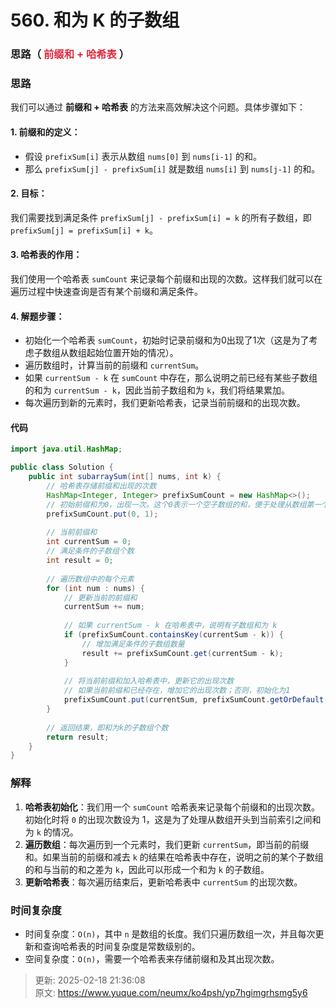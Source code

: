 # 560. 和为 K 的子数组

### 思路（<font style="color:#DF2A3F;"> 前缀和 + 哈希表 </font>）
### 思路
我们可以通过 **前缀和 + 哈希表** 的方法来高效解决这个问题。具体步骤如下：

#### 1. 前缀和的定义：
+ 假设 `prefixSum[i]` 表示从数组 `nums[0]` 到 `nums[i-1]` 的和。
+ 那么 `prefixSum[j] - prefixSum[i]` 就是数组 `nums[i]` 到 `nums[j-1]` 的和。

#### 2. 目标：
我们需要找到满足条件 `prefixSum[j] - prefixSum[i] = k` 的所有子数组，即 `prefixSum[j] = prefixSum[i] + k`。

#### 3. 哈希表的作用：
我们使用一个哈希表 `sumCount` 来记录每个前缀和出现的次数。这样我们就可以在遍历过程中快速查询是否有某个前缀和满足条件。

#### 4. 解题步骤：
+ 初始化一个哈希表 `sumCount`，初始时记录前缀和为0出现了1次（这是为了考虑子数组从数组起始位置开始的情况）。
+ 遍历数组时，计算当前的前缀和 `currentSum`。
+ 如果 `currentSum - k` 在 `sumCount` 中存在，那么说明之前已经有某些子数组的和为 `currentSum - k`，因此当前子数组和为 `k`，我们将结果累加。
+ 每次遍历到新的元素时，我们更新哈希表，记录当前前缀和的出现次数。

#### 代码
```java
import java.util.HashMap;

public class Solution {
    public int subarraySum(int[] nums, int k) {
        // 哈希表存储前缀和出现的次数
        HashMap<Integer, Integer> prefixSumCount = new HashMap<>();
        // 初始前缀和为0，出现一次。这个0表示一个空子数组的和，便于处理从数组第一个元素开始的子数组。
        prefixSumCount.put(0, 1);
        
        // 当前前缀和
        int currentSum = 0;
        // 满足条件的子数组个数
        int result = 0;
        
        // 遍历数组中的每个元素
        for (int num : nums) {
            // 更新当前的前缀和
            currentSum += num;
            
            // 如果 currentSum - k 在哈希表中，说明有子数组和为 k
            if (prefixSumCount.containsKey(currentSum - k)) {
                // 增加满足条件的子数组数量
                result += prefixSumCount.get(currentSum - k);
            }
            
            // 将当前前缀和加入哈希表中，更新它的出现次数
            // 如果当前前缀和已经存在，增加它的出现次数；否则，初始化为1
            prefixSumCount.put(currentSum, prefixSumCount.getOrDefault(currentSum, 0) + 1);
        }
        
        // 返回结果，即和为k的子数组个数
        return result;
    }
}

```

### 解释
1. **哈希表初始化**：我们用一个 `sumCount` 哈希表来记录每个前缀和的出现次数。初始化时将 `0` 的出现次数设为 1，这是为了处理从数组开头到当前索引之间和为 `k` 的情况。
2. **遍历数组**：每次遍历到一个元素时，我们更新 `currentSum`，即当前的前缀和。如果当前的前缀和减去 `k` 的结果在哈希表中存在，说明之前的某个子数组的和与当前的和之差为 `k`，因此可以形成一个和为 `k` 的子数组。
3. **更新哈希表**：每次遍历结束后，更新哈希表中 `currentSum` 的出现次数。

### 时间复杂度
+ 时间复杂度：`O(n)`，其中 `n` 是数组的长度。我们只遍历数组一次，并且每次更新和查询哈希表的时间复杂度是常数级别的。
+ 空间复杂度：`O(n)`，需要一个哈希表来存储前缀和及其出现次数。



> 更新: 2025-02-18 21:36:08  
> 原文: <https://www.yuque.com/neumx/ko4psh/yp7hgimgrhsmg5y6>